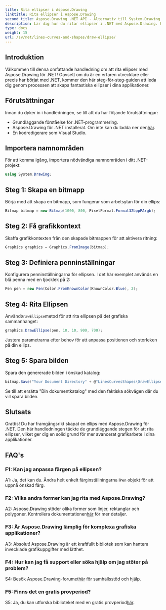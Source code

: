 ```yaml
---
title: Rita ellipser i Aspose.Drawing
linktitle: Rita ellipser i Aspose.Drawing
second_title: Aspose.Drawing .NET API - Alternativ till System.Drawing.Common
description: Lär dig hur du ritar ellipser i .NET med Aspose.Drawing. Följ denna steg-för-steg handledning för att skapa fantastisk grafik utan ansträngning.
type: docs
weight: 15
url: /sv/net/lines-curves-and-shapes/draw-ellipse/
---
```

## Introduktion

Välkommen till denna omfattande handledning om att rita ellipser med Aspose.Drawing för .NET! Oavsett om du är en erfaren utvecklare eller precis har börjat med .NET, kommer den här steg-för-steg-guiden att leda dig genom processen att skapa fantastiska ellipser i dina applikationer.

## Förutsättningar

Innan du dyker in i handledningen, se till att du har följande förutsättningar:

- Grundläggande förståelse för .NET-programmering.
-  Aspose.Drawing för .NET installerat. Om inte kan du ladda ner den[här](https://releases.aspose.com/drawing/net/).
- En kodredigerare som Visual Studio.

## Importera namnområden

För att komma igång, importera nödvändiga namnområden i ditt .NET-projekt:

```csharp
using System.Drawing;
```

## Steg 1: Skapa en bitmapp

Börja med att skapa en bitmapp, som fungerar som arbetsytan för din ellips:

```csharp
Bitmap bitmap = new Bitmap(1000, 800, PixelFormat.Format32bppPArgb);
```

## Steg 2: Få grafikkontext

Skaffa grafikkontexten från den skapade bitmappen för att aktivera ritning:

```csharp
Graphics graphics = Graphics.FromImage(bitmap);
```

## Steg 3: Definiera penninställningar

Konfigurera penninställningarna för ellipsen. I det här exemplet används en blå penna med en tjocklek på 2:

```csharp
Pen pen = new Pen(Color.FromKnownColor(KnownColor.Blue), 2);
```

## Steg 4: Rita Ellipsen

 Använd`DrawEllipse`metod för att rita ellipsen på det grafiska sammanhanget:

```csharp
graphics.DrawEllipse(pen, 10, 10, 900, 700);
```

Justera parametrarna efter behov för att anpassa positionen och storleken på din ellips.

## Steg 5: Spara bilden

Spara den genererade bilden i önskad katalog:

```csharp
bitmap.Save("Your Document Directory" + @"LinesCurvesShapes\DrawEllipse_out.png");
```

Se till att ersätta "Din dokumentkatalog" med den faktiska sökvägen där du vill spara bilden.

## Slutsats

Grattis! Du har framgångsrikt skapat en ellips med Aspose.Drawing för .NET. Den här handledningen täckte de grundläggande stegen för att rita ellipser, vilket ger dig en solid grund för mer avancerat grafikarbete i dina applikationer.

## FAQ's

### F1: Kan jag anpassa färgen på ellipsen?

 A1: Ja, det kan du. Ändra helt enkelt färginställningarna i`Pen` objekt för att uppnå önskad färg.

### F2: Vilka andra former kan jag rita med Aspose.Drawing?

 A2: Aspose.Drawing stöder olika former som linjer, rektanglar och polygoner. Kontrollera dokumentationen[här](https://reference.aspose.com/drawing/net/) för mer detaljer.

### F3: Är Aspose.Drawing lämplig för komplexa grafiska applikationer?

A3: Absolut! Aspose.Drawing är ett kraftfullt bibliotek som kan hantera invecklade grafikuppgifter med lätthet.

### F4: Hur kan jag få support eller söka hjälp om jag stöter på problem?

 S4: Besök Aspose.Drawing-forumet[här](https://forum.aspose.com/c/diagram/17) för samhällsstöd och hjälp.

### F5: Finns det en gratis provperiod?

 S5: Ja, du kan utforska biblioteket med en gratis provperiod[här](https://releases.aspose.com/).